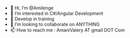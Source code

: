 - 👋 Hi, I’m @Amilenge
- 👀 I’m interested in C#/Angular Development
- 🌱 Develop in training
- 💞️ I’m looking to collaborate on ANYTHING
- 📫 How to reach me : AmaniValery AT gmail DOT Com

<!---
Amilenge/Amilenge is a ✨ special ✨ repository because its `README.md` (this file) appears on your GitHub profile.
You can click the Preview link to take a look at your changes.
--->
